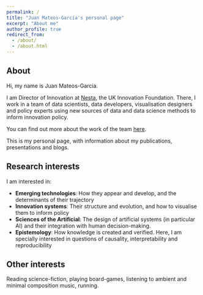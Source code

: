 ```yaml
---
permalink: /
title: "Juan Mateos-García's personal page"
excerpt: "About me"
author_profile: true
redirect_from: 
  - /about/
  - /about.html
---
```




## About

Hi, my name is Juan Mateos-Garcia.

I am Director of Innovation at [Nesta](http://www.nesta.org.uk"), the UK Innovation Foundation. There, I work in a team of data
scientists, data developers, visualisation designers and policy experts using
new sources of data and data science methods to inform innovation policy. 

You can find out more about the work of the team [here](https://www.nesta.org.uk/project/innovation-mapping/).

This is my personal page, with information about my publications, presentations and blogs.

## Research interests

I am interested in: 

* **Emerging technologies**: How they appear and develop, and the determinants of their trajectory
* **Innovation systems**: Their structure and evolution, and how to visualise them to inform policy
* **Sciences of the Artificial**: The design of artificial systems (in particular AI) and their integration with human decision-making.
* **Epistemology**: How knowledge is created and verified. Here, I am specially interested in questions of causality, interpretability and reproducibility

## Other interests

Reading science-fiction, playing board-games, listening to ambient and minimal composition music, running.




